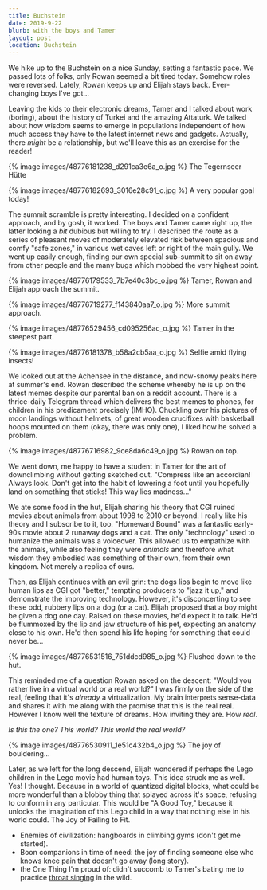 ```yaml
---
title: Buchstein
date: 2019-9-22
blurb: with the boys and Tamer
layout: post
location: Buchstein
---
```


We hike up to the Buchstein on a nice Sunday, setting a fantastic pace.
We passed lots of folks, only Rowan seemed a bit tired today. Somehow roles
were reversed. Lately, Rowan keeps up and Elijah stays back. Ever-changing
boys I've got...

Leaving the kids to their electronic dreams, Tamer and I talked about work
(boring), about the history of Turkei and the amazing Attaturk. We talked
about how wisdom seems to emerge in populations independent of how much
access they have to the latest internet news and gadgets. Actually, there
*might* be a relationship, but we'll leave this as an exercise for the reader!

{% image images/48776181238_d291ca3e6a_o.jpg %}
The Tegernseer Hütte


{% image images/48776182693_3016e28c91_o.jpg %}
A very popular goal today!


The summit scramble is pretty interesting. I decided on a confident approach,
and by gosh, it worked. The boys and Tamer came right up, the latter looking
a *bit* dubious but willing to try. I described the route as a series of
pleasant moves of moderately elevated risk between spacious and comfy
"safe zones," in various wet caves left or right of the main gully.
We went up easily enough, finding our own special sub-summit to sit on
away from other people and the many bugs which mobbed the very highest point.

{% image images/48776179533_7b7e40c3bc_o.jpg %}
Tamer, Rowan and Elijah approach the summit.



{% image images/48776719277_f143840aa7_o.jpg %}
More summit approach.


{% image images/48776529456_cd095256ac_o.jpg %}
Tamer in the steepest part.




{% image images/48776181378_b58a2cb5aa_o.jpg %}
Selfie amid flying insects!


We looked out at the Achensee in the distance, and now-snowy peaks here at
summer's end. Rowan described the scheme whereby he is up on the latest memes
despite our parental ban on a reddit account. There is a thrice-daily 
Telegram thread which delivers the best memes to phones, for children in
his predicament precisely (IMHO). Chuckling over his pictures of moon landings
without helmets, of great wooden crucifixes with basketball hoops mounted on
them (okay, there was only one), I liked how he solved a problem.

{% image images/48776716982_9ce8da6c49_o.jpg %}
Rowan on top.


We went down, me happy to have a student in Tamer for the art of downclimbing
without getting sketched out. "Compress like an accordian! Always look.
Don't get into the habit of lowering a foot until you hopefully land on
something that sticks! This way lies madness..."

We ate some food in the hut, Elijah sharing his theory that CGI ruined movies
about animals from about 1998 to 2010 or beyond. I really like his theory
and I subscribe to it, too. "Homeward Bound" was a fantastic early-90s
movie about 2 runaway dogs and a cat. The only "technology" used to humanize
the animals was a voiceover. This allowed us to empathize with the animals,
while also feeling they were *animals* and therefore what wisdom they
embodied was something of their own, from their own kingdom. Not merely
a replica of ours.

Then, as Elijah continues with an evil grin: the dogs lips begin to move
like human lips as CGI got "better," tempting producers to "jazz it up,"
and demonstrate the improving technology. However, it's disconcerting
to see these odd, rubbery lips on a dog (or a cat). Elijah proposed that
a boy might be given a dog one day. Raised on these movies, he'd expect
it to talk. He'd be flummoxed by the lip and jaw structure of his pet,
expecting an anatomy close to his own. He'd then spend his life hoping
for something that could never be...

{% image images/48776531516_751ddcd985_o.jpg %}
Flushed down to the hut.


This reminded me of a question Rowan asked on the descent: "Would you rather
live in a virtual world or a real world?" I was firmly on the side of the real,
feeling that it's *already* a virtualization. My brain interprets sense-data
and shares it with me along with the promise that this is the real real.
However I know well the texture of dreams. How inviting they are. How *real*.

*Is this the one? This world? This world the real world?*

{% image images/48776530911_1e51c432b4_o.jpg %}
The joy of bouldering...


Later, as we left for the long descend, Elijah wondered if perhaps the Lego
children in the Lego movie had human toys. This idea struck me as well.
Yes! I thought. Because in a world of quantized digital blocks, what could
be more wonderful than a blobby thing that splayed across it's space,
refusing to conform in any particular. This would be "A Good Toy," because
it unlocks the imagination of this Lego child in a way that nothing else
in his world could. The Joy of Failing to Fit.

* Enemies of civilization: hangboards in climbing gyms (don't get me started).
* Boon companions in time of need: the joy of finding someone else who knows knee pain that doesn't go away (long story).
* the One Thing I'm proud of: didn't succomb to Tamer's bating me to practice [throat singing](https://www.youtube.com/watch?v=7zZainT9v6Q) in the wild.


